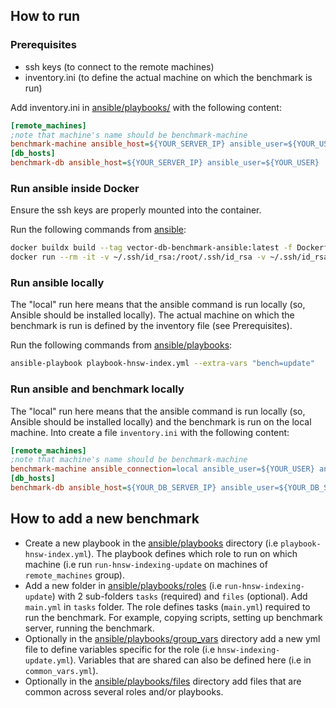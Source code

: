 ## How to run

### Prerequisites
* ssh keys (to connect to the remote machines)
* inventory.ini (to define the actual machine on which the benchmark is run)

Add inventory.ini in [ansible/playbooks/](playbooks) with the following content:
```ini
[remote_machines]
;note that machine's name should be benchmark-machine
benchmark-machine ansible_host=${YOUR_SERVER_IP} ansible_user=${YOUR_USER}
[db_hosts]
benchmark-db ansible_host=${YOUR_SERVER_IP} ansible_user=${YOUR_USER}
```

### Run ansible inside Docker
Ensure the ssh keys are properly mounted into the container.

Run the following commands from [ansible](.):
```bash
docker buildx build --tag vector-db-benchmark-ansible:latest -f Dockerfile .
docker run --rm -it -v ~/.ssh/id_rsa:/root/.ssh/id_rsa -v ~/.ssh/id_rsa.pub:/root/.ssh/id_rsa.pub -v ./playbooks:/ansible/playbooks -v ./tmp:/tmp/experiments vector-db-benchmark-ansible ansible-playbook playbook-hnsw-index.yml --extra-vars "bench=update"
```

### Run ansible locally
The "local" run here means that the ansible command is run locally (so, Ansible should be installed locally).
The actual machine on which the benchmark is run is defined by the inventory file (see Prerequisites).

Run the following commands from [ansible/playbooks](playbooks):
```bash
ansible-playbook playbook-hnsw-index.yml --extra-vars "bench=update"
```

### Run ansible and benchmark locally
The "local" run here means that the ansible command is run locally (so, Ansible should be installed locally) and the benchmark is run on the local machine.
Into [](ansible/playbooks) create a file `inventory.ini` with the following content:
```ini
[remote_machines]
;note that machine's name should be benchmark-machine
benchmark-machine ansible_connection=local ansible_user=${YOUR_USER} ansible_become=false
[db_hosts]
benchmark-db ansible_host=${YOUR_DB_SERVER_IP} ansible_user=${YOUR_DB_SERVER_USER}
```

## How to add a new benchmark

* Create a new playbook in the [ansible/playbooks](playbooks) directory (i.e `playbook-hnsw-index.yml`). The playbook defines which role to run on which machine (i.e run `run-hnsw-indexing-update` on machines of `remote_machines` group).
* Add a new folder in [ansible/playbooks/roles](playbooks/roles) (i.e `run-hnsw-indexing-update`) with 2 sub-folders `tasks` (required) and `files` (optional).  Add `main.yml` in `tasks` folder. The role defines tasks (`main.yml`) required to run the benchmark. For example, copying scripts, setting up benchmark server, running the benchmark.
* Optionally in the [ansible/playbooks/group_vars](playbooks/group_vars) directory add a new yml file to define variables specific for the role (i.e `hnsw-indexing-update.yml`). Variables that are shared can also be defined here (i.e in `common_vars.yml`).
* Optionally in the [ansible/playbooks/files](playbooks/files) directory add files that are common across several roles and/or playbooks.